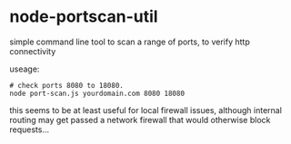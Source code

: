 # node-portscan-util
simple command line tool to scan a range of ports, to verify http connectivity

useage:

```
# check ports 8080 to 18080. 
node port-scan.js yourdomain.com 8080 18080
```

this seems to be at least useful for local firewall issues, although internal routing may get passed a network firewall
that would otherwise block requests...
